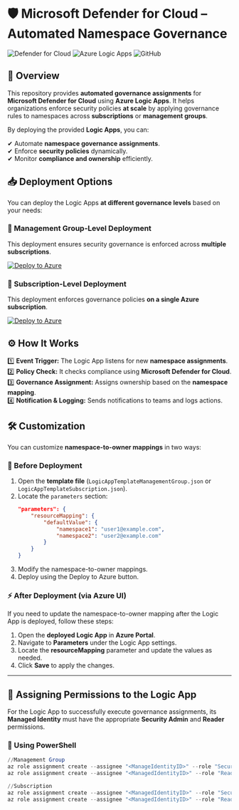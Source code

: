 
# 🛡 Microsoft Defender for Cloud – Automated Namespace Governance

![Defender for Cloud](https://img.shields.io/badge/Microsoft-Defender%20for%20Cloud-blue.svg)
![Azure Logic Apps](https://img.shields.io/badge/Azure-Logic%20Apps-brightgreen.svg)
![GitHub](https://img.shields.io/github/license/kapetanios55/MicrosoftDefenderForCloud)

## 🚀 Overview
This repository provides **automated governance assignments** for **Microsoft Defender for Cloud** using **Azure Logic Apps**. It helps organizations enforce security policies **at scale** by applying governance rules to namespaces across **subscriptions** or **management groups**.

By deploying the provided **Logic Apps**, you can:

✔ Automate **namespace governance assignments**.  
✔ Enforce **security policies** dynamically.  
✔ Monitor **compliance and ownership** efficiently.  

## 📥 Deployment Options
You can deploy the Logic Apps **at different governance levels** based on your needs:

### **🔹 Management Group-Level Deployment**
This deployment ensures security governance is enforced across **multiple subscriptions**.

[![Deploy to Azure](https://aka.ms/deploytoazurebutton)](https://portal.azure.com/#create/Microsoft.Template/uri/https%3A%2F%2Fraw.githubusercontent.com%2Fkapetanios55%2FMicrosoftDefenderForCloud%2Fmain%2FLogicAppTemplateManagementGroup.json)

### **🔹 Subscription-Level Deployment**
This deployment enforces governance policies **on a single Azure subscription**.

[![Deploy to Azure](https://aka.ms/deploytoazurebutton)](https://portal.azure.com/#create/Microsoft.Template/uri/https%3A%2F%2Fraw.githubusercontent.com%2Fkapetanios55%2FMicrosoftDefenderForCloud%2Fmain%2FLogicAppTemplateSubscription.json)

## ⚙ How It Works
1️⃣ **Event Trigger:** The Logic App listens for new **namespace assignments**.  
2️⃣ **Policy Check:** It checks compliance using **Microsoft Defender for Cloud**.  
3️⃣ **Governance Assignment:** Assigns ownership based on the **namespace mapping**.  
4️⃣ **Notification & Logging:** Sends notifications to teams and logs actions.  

## 🛠 Customization
You can customize **namespace-to-owner mappings** in two ways:

### **🔧 Before Deployment**
1. Open the **template file** (`LogicAppTemplateManagementGroup.json` or `LogicAppTemplateSubscription.json`).
2. Locate the `parameters` section:
   ```json
   "parameters": {
       "resourceMapping": {
           "defaultValue": {
               "namespace1": "user1@example.com",
               "namespace2": "user2@example.com"
           }
       }
   }

3. Modify the namespace-to-owner mappings.
4. Deploy using the Deploy to Azure button.

### **⚡ After Deployment (via Azure UI)**
If you need to update the namespace-to-owner mapping after the Logic App is deployed, follow these steps:

1. Open the **deployed Logic App** in **Azure Portal**.
2. Navigate to **Parameters** under the Logic App settings.
3. Locate the **resourceMapping** parameter and update the values as needed.
4. Click **Save** to apply the changes.

---

## 🔐 Assigning Permissions to the Logic App
For the Logic App to successfully execute governance assignments, its **Managed Identity** must have the appropriate **Security Admin** and **Reader** permissions.

### **🔹 Using PowerShell**
```powershell
//Management Group
az role assignment create --assignee "<ManageIdentityID>" --role "Security Admin" --scope "/providers/Microsoft.Management/managementGroups/<MGID>"
az role assignment create --assignee "<ManagedIdentityID>" --role "Reader" --scope "/providers/Microsoft.Management/managementGroups/<MGID>"

//Subscription
az role assignment create --assignee "<ManagedIdentityID>" --role "Security Admin" --scope "/subscriptions/<SubscriptionID>"
az role assignment create --assignee "<ManagedIdentityID>" --role "Reader" --scope "/subscriptions/<SubscriptionID>"
```

